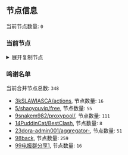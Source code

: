 
## 节点信息
当前节点数量: `0`
### 当前节点
<details>
  <summary>展开复制节点</summary>

    

</details>

### 鸣谢名单
当前合并节点总数: `348`
- [3kSLAWIASCA/actions](https://github.com/kSLAWIASCA/actions), 节点数量: `16`
- [5/shaoyouvip/free](https://github.com/shaoyouvip/free), 节点数量: `55`
- [9snakem982/proxypool/](https://github.com/snakem982/proxypool/), 节点数量: `111`
- [14PuddinCat/BestClash](https://github.com/PuddinCat/BestClash), 节点数量: `8`
- [23dora-admin001/aggregator-](https://github.com/dora-admin001/aggregator-), 节点数量: `51`
- [98back](https://github.com/firefoxmmx2/v2rayshare_subcription), 节点数量: `259`
- [99电报群分享1](https://github.com/cdddbc/getAirport), 节点数量: `16`


